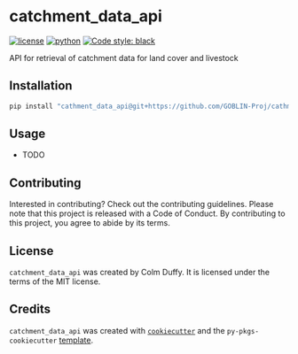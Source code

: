 # catchment_data_api
[![license](https://img.shields.io/badge/License-MIT-red)](https://github.com/GOBLIN-Proj/cathment_data_api/blob/0.1.0/LICENSE)
[![python](https://img.shields.io/badge/python-3.9-blue?logo=python&logoColor=white)](https://github.com/GOBLIN-Proj/cathment_data_api)
[![Code style: black](https://img.shields.io/badge/code%20style-black-000000.svg)](https://github.com/psf/black)

API for retrieval of catchment data for land cover and livestock

## Installation

```bash
pip install "cathment_data_api@git+https://github.com/GOBLIN-Proj/cathment_data_api.git@main" 
```

## Usage

- TODO

## Contributing

Interested in contributing? Check out the contributing guidelines. Please note that this project is released with a Code of Conduct. By contributing to this project, you agree to abide by its terms.

## License

`catchment_data_api` was created by Colm Duffy. It is licensed under the terms of the MIT license.

## Credits

`catchment_data_api` was created with [`cookiecutter`](https://cookiecutter.readthedocs.io/en/latest/) and the `py-pkgs-cookiecutter` [template](https://github.com/py-pkgs/py-pkgs-cookiecutter).
